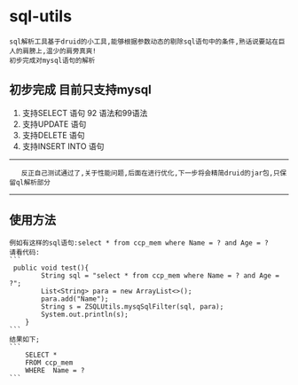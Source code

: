 # sql-utils
    sql解析工具基于druid的小工具,能够根据参数动态的剔除sql语句中的条件,熟话说要站在巨人的肩膀上,温少的肩旁真爽!
    初步完成对mysql语句的解析
## 初步完成  目前只支持mysql
1. 支持SELECT 语句 92 语法和99语法
2. 支持UPDATE 语句
3. 支持DELETE 语句
3. 支持INSERT INTO 语句
***
       反正自己测试通过了,关于性能问题,后面在进行优化,下一步将会精简druid的jar包,只保留ql解析部分
***
       
## 使用方法        
    例如有这样的sql语句:select * from ccp_mem where Name = ? and Age = ?
    请看代码:
    ```
     public void test(){
            String sql = "select * from ccp_mem where Name = ? and Age = ?";
            List<String> para = new ArrayList<>();
            para.add("Name");
            String s = ZSQLUtils.mysqSqlFilter(sql, para);
            System.out.println(s);
        }     
    ```
    结果如下;
    ```
        SELECT *
        FROM ccp_mem
        WHERE  Name = ? 
    ```    